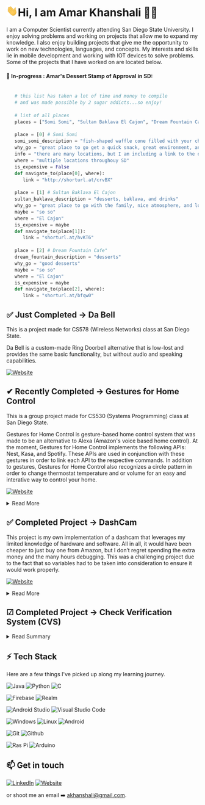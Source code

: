 
# <img src="https://raw.githubusercontent.com/ABSphreak/ABSphreak/master/gifs/Hi.gif" width="30px">Hi, I am Amar Khanshali 🐱‍💻

I am a Computer Scientist currently attending San Diego State University. I enjoy solving problems and working on projects that allow me to expand my knowledge. I also enjoy building projects that give me the opportunity to work on new technologies, languages, and concepts. My interests and skills lie in mobile development and working with IOT devices to solve problems. Some of the projects that I have worked on are located below. 

#### 🚧 In-progress : Amar's Dessert Stamp of Approval in SD:

```python

   # this list has taken a lot of time and money to compile
   # and was made possible by 2 sugar addicts...so enjoy!
   
   # list of all places
   places = ["Somi Somi", "Sultan Baklava El Cajon", "Dream Fountain Cafe", ...]
   
   place = [0] # Somi Somi
   somi_somi_description = "fish-shaped waffle cone filled with your choice of filling and topped with soft serve"
   why_go = "great place to go get a quick snack, great environment, and nice employees"
   info = "there are many locations, but I am including a link to the one near me"
   where = "multiple locations throughouy SD"
   is_expensive = False
   def navigate_to(place[0], where):
      link = "http://shorturl.at/crvBX"
   
   place = [1] # Sultan Baklava El Cajon
   sultan_baklava_description = "desserts, baklava, and drinks"
   why_go = "great place to go with the family, nice atmosphere, and looks very nice"
   maybe = "so so"
   where = "El Cajon"
   is_expensive = maybe
   def navigate_to(place[1]):
      link = "shorturl.at/hvKT6"
      
   place = [2] # Dream Fountain Cafe"
   dream_fountain_description = "desserts"
   why_go = "good desserts"
   maybe = "so so"
   where = "El Cajon"                                                                        
   is_expensive = maybe
   def navigate_to(place[2], where):
      link = "shorturl.at/bfqw0"
```

## ✅ Just Completed &#8594; Da Bell

This is a project made for CS578 (Wireless Networks) class at San Diego State.

Da Bell is a custom-made Ring Doorbell alternative that is low-lost and provides the same basic functionality, but without audio and speaking capabilities.

[![Website](https://img.shields.io/badge/Da%20Bell-See%20Code%20%26%20Overview-yellowgreen)](https://github.com/Amark18/Da-Bell)

## ✔ Recently Completed &#8594; Gestures for Home Control

This is a group project made for CS530 (Systems Programming) class at San Diego State.

Gestures for Home Control is gesture-based home control system that was made to be an alternative to Alexa (Amazon's voice based home control). At the moment, Gestures for Home Control implements the following APIs: Nest, Kasa, and Spotify. These APIs are used in conjunction with these gestures in order to link each API to the respective commands. In addition to gestures, Gestures for Home Control also recognizes a circle pattern in order to change thermostat temperature and or volume for an easy and interative way to control your home.

[![Website](https://img.shields.io/badge/Gestures%20for%20Home%20Control-See%20Code%20and%20Overview-yellow)](https://github.com/Zracano/Gesture-Recognition)
  
<details><summary>Read More</summary>  

### Technologies & Languages I Worked On: 
- Languages   : Python
- Technologies: Raspberry Pi 4
- Other: Pattern Recognition, Multi-Threading, REST APIs, Git

I enjoyed this project as I was able to get a chance to work in a collaborative environment. I was able to get a better understanding of Git and I feel very comfortable with these new skills that I learned. I am confident that these skills will translate nicely to future collaborative projects and in my professional career.
</details>

## ✅ Completed Project &#8594; DashCam

This project is my own implementation of a dashcam that leverages my limited knowledge of hardware and software. All in all, it would have been cheaper to just buy one from Amazon, but I don’t regret spending the extra money and the many hours debugging. This was a challenging project due to the fact that so variables had to be taken into consideration to ensure it would work properly.
  
[![Website](https://img.shields.io/badge/DashCam-Read%2C%20Analyze%20Code%2C%20%26%20View%20Demo-blue)](https://github.com/Amark18/DashCam)

<details><summary>Read More</summary>  

### Technologies & Languages: 
- Languages   : Java, Python
- Technologies: Android Studio, Raspberry Pi 3
- Other: Wifi-Socket Communication  
</details>

 ## ☑ Completed Project &#8594; Check Verification System (CVS)
<details><summary>Read Summary</summary>  
   
This system will make it easier for gas stations that cash checks to save customer information. Using this information, cashiers can easily look up customer information using a phone number or by name. In addition, cashiers can utilize NFC cards so that next time they try to cash a check, all they have to do is tap with their card and their information pops up for the cashier to see.

Check Verification System works offline in case of a bad wifi connection or when wifi is temporarily down, ensuring that check cashing remain operational and customer data can be accessed at all times.
  
[![Website](https://img.shields.io/badge/CVS-Read%2C%20Analyze%20Code%2C%20%26%20View%20Demo-orange)](https://github.com/Amark18/Oasis-Check-System)
  
### Technologies & Languages (CVS): 
- Languages   : Java
- Technologies: Android Studio, Firebase (Authentication, Firestore, Storage)
- Other : Near Field Communication (NFC)  
</details>

## ⚡ Tech Stack

Here are a few things I've picked up along my learning journey.

![Java](https://img.shields.io/badge/Java-ED8B00?style=for-the-badge&logo=java&logoColor=white) ![Python](https://img.shields.io/badge/-Python-000?style=for-the-badge&logo=python) ![C](https://img.shields.io/badge/c-%2300599C.svg?style=for-the-badge&logo=c&logoColor=white) 

![Firebase](https://img.shields.io/badge/Firebase-039BE5?style=for-the-badge&logo=Firebase&logoColor=white) ![Realm](https://img.shields.io/badge/Realm-39477F?style=for-the-badge&logo=realm&logoColor=white)

![Android Studio](https://img.shields.io/badge/Android%20Studio-3DDC84.svg?style=for-the-badge&logo=android-studio&logoColor=white) ![Visual Studio Code](https://img.shields.io/badge/Visual%20Studio%20Code-0078d7.svg?style=for-the-badge&logo=visual-studio-code&logoColor=white)

![Windows](https://img.shields.io/badge/Windows-0078D6?style=for-the-badge&logo=windows&logoColor=white) ![Linux](https://img.shields.io/badge/Linux-FCC624?style=for-the-badge&logo=linux&logoColor=black) ![Android](https://img.shields.io/badge/Android-3DDC84?style=for-the-badge&logo=android&logoColor=white)

![Git](https://img.shields.io/badge/git%20-%23F05033.svg?&style=for-the-badge&logo=git&logoColor=white) ![Github](https://img.shields.io/badge/github%20-%23121011.svg?&style=for-the-badge&logo=github&logoColor=white)
 
![Ras Pi](https://img.shields.io/badge/-Raspberry%20Pi-C51A4A?style=for-the-badge&logo=Raspberry-Pi) ![Arduino](https://img.shields.io/badge/-Arduino-00979D?style=for-the-badge&logo=Arduino&logoColor=white)  
## 📫 Get in touch
[![LinkedIn](https://img.shields.io/badge/LinkedIn-0077B5?style=for-the-badge&logo=linkedin&logoColor=white)](https://in.linkedin.com/in/amarkhanshali)    [![Website](https://img.shields.io/badge/Website-Check%20out%20my%20website-blue)](https://www.amarkhanshali.me)


 or shoot me an email ➡️ akhanshali@gmail.com.
